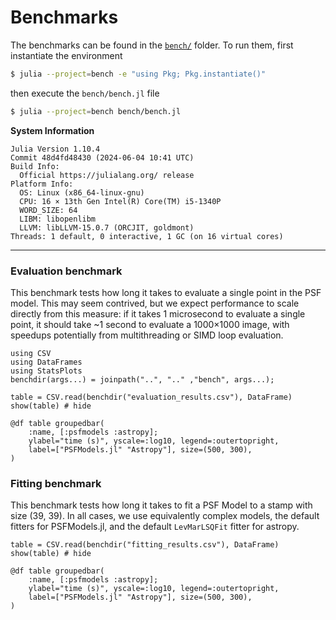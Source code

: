 # Benchmarks

The benchmarks can be found in the [`bench/`](https://github.com/JuliaAstro/PSFModels.jl/tree/main/bench) folder. To run them, first instantiate the environment

```sh
$ julia --project=bench -e "using Pkg; Pkg.instantiate()"
```

then execute the `bench/bench.jl` file

```sh
$ julia --project=bench bench/bench.jl
```

**System Information**

```plain
Julia Version 1.10.4
Commit 48d4fd48430 (2024-06-04 10:41 UTC)
Build Info:
  Official https://julialang.org/ release
Platform Info:
  OS: Linux (x86_64-linux-gnu)
  CPU: 16 × 13th Gen Intel(R) Core(TM) i5-1340P
  WORD_SIZE: 64
  LIBM: libopenlibm
  LLVM: libLLVM-15.0.7 (ORCJIT, goldmont)
Threads: 1 default, 0 interactive, 1 GC (on 16 virtual cores)
```

---

### Evaluation benchmark

This benchmark tests how long it takes to evaluate a single point in the PSF model. This may seem contrived, but we expect performance to scale directly from this measure: if it takes 1 microsecond to evaluate a single point, it should take ~1 second to evaluate a 1000×1000 image, with speedups potentially from multithreading or SIMD loop evaluation.

```@setup bench
using CSV
using DataFrames
using StatsPlots
benchdir(args...) = joinpath("..", ".." ,"bench", args...);
```


```@example bench
table = CSV.read(benchdir("evaluation_results.csv"), DataFrame)
show(table) # hide
```

```@example bench
@df table groupedbar(
    :name, [:psfmodels :astropy];
    ylabel="time (s)", yscale=:log10, legend=:outertopright,
    label=["PSFModels.jl" "Astropy"], size=(500, 300),
)
```


### Fitting benchmark

This benchmark tests how long it takes to fit a PSF Model to a stamp with size (39, 39). In all cases, we use equivalently complex models, the default fitters for PSFModels.jl, and the default `LevMarLSQFit` fitter for astropy.

```@example bench
table = CSV.read(benchdir("fitting_results.csv"), DataFrame)
show(table) # hide
```

```@example bench
@df table groupedbar(
    :name, [:psfmodels :astropy];
    ylabel="time (s)", yscale=:log10, legend=:outertopright,
    label=["PSFModels.jl" "Astropy"], size=(500, 300),
)
```
